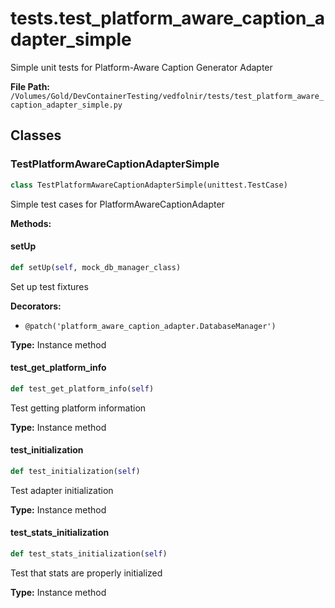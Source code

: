 # tests.test_platform_aware_caption_adapter_simple

Simple unit tests for Platform-Aware Caption Generator Adapter

**File Path:** `/Volumes/Gold/DevContainerTesting/vedfolnir/tests/test_platform_aware_caption_adapter_simple.py`

## Classes

### TestPlatformAwareCaptionAdapterSimple

```python
class TestPlatformAwareCaptionAdapterSimple(unittest.TestCase)
```

Simple test cases for PlatformAwareCaptionAdapter

**Methods:**

#### setUp

```python
def setUp(self, mock_db_manager_class)
```

Set up test fixtures

**Decorators:**
- `@patch('platform_aware_caption_adapter.DatabaseManager')`

**Type:** Instance method

#### test_get_platform_info

```python
def test_get_platform_info(self)
```

Test getting platform information

**Type:** Instance method

#### test_initialization

```python
def test_initialization(self)
```

Test adapter initialization

**Type:** Instance method

#### test_stats_initialization

```python
def test_stats_initialization(self)
```

Test that stats are properly initialized

**Type:** Instance method

